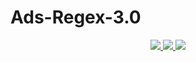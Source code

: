 # Ads-Regex-3.0
<div align="center">
  <a href="https://github.com/FlutterGenerator/Ads-Regex-3.0/releases">
    <img src="https://img.shields.io/github/downloads/FlutterGenerator/Ads-Regex-3.0/total?color=brightgreen&label=Downloads"/>
  </a>
  <a href="https://github.com/FlutterGenerator/Ads-Regex-3.0/releases">
    <img src="https://badgen.net/github/assets-dl/FlutterGenerator/Ads-Regex-3.0?label=Updates"/>
  </a>
  <a href="https://github.com/FlutterGenerator/Ads-Regex-3.0/forks">
    <img src="https://img.shields.io/github/forks/FlutterGenerator/Ads-Regex-3.0?style=social"/>
  </a>
</div>
